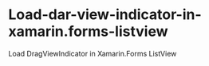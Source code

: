 # Load-dar-view-indicator-in-xamarin.forms-listview
Load DragViewIndicator in Xamarin.Forms ListView 
